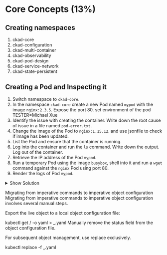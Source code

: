 


# Core Concepts (13%)
## Creating namespaces
1. ckad-core
2. ckad-configuration
3. ckad-multi-container
4. ckad-observability
5. ckad-pod-design
6. ckad-service-network
7. ckad-state-persistent


## Creating a Pod and Inspecting it

1. Switch namespace to `ckad-core`.
2. In the namespace `ckad-core` create a new Pod named `mypod` with the image `nginx:2.3.5`. Expose the port 80. set
   environment of the pod TESTER=Michael Xue
3. Identify the issue with creating the container. Write down the root cause of issue in a file named `pod-error.txt`.
4. Change the image of the Pod to `nginx:1.15.12`. and use jsonfile to check if image has been updated.
5. List the Pod and ensure that the container is running.
6. Log into the container and run the `ls` command. Write down the output. Log out of the container.
7. Retrieve the IP address of the Pod `mypod`.
8. Run a temporary Pod using the image `busybox`, shell into it and run a `wget` command against the `nginx` Pod using port 80.
9. Render the logs of Pod `mypod`.


<details><summary>Show Solution</summary>
<p>

First, create the namespace.

```bash
$ kubectl create namespace ckad-core
```

Next, create the Pod in the new namespace.

```bash
$ kubectl run mypod --image=nginx:2.3.5 --restart=Never --port=80 --env=TESTER="Michael Xue" --namespace=ckad-core
pod/mypod created
```

You will see that the image cannot be pulled as it doesn't exist with this tag.

```bash
$ kubectl get pod -n ckad-core
NAME    READY   STATUS             RESTARTS   AGE
mypod   0/1     ImagePullBackOff   0          1m
```

The list of events can give you a deeper insight. redirect it to text file, pay attention to "Upper case E for Error"

```bash
$ kubectl describe pod -n ckad-core | grep Error>
...
Events:
  Type     Reason                 Age                 From                         Message
  ----     ------                 ----                ----                         -------
  Normal   Scheduled              3m3s                default-scheduler            Successfully assigned mypod to docker-for-desktop
  Normal   SuccessfulMountVolume  3m2s                kubelet, docker-for-desktop  MountVolume.SetUp succeeded for volume "default-token-jbcl6"
  Normal   Pulling                84s (x4 over 3m2s)  kubelet, docker-for-desktop  pulling image "nginx:2.3.5"
  Warning  Failed                 83s (x4 over 3m1s)  kubelet, docker-for-desktop  Failed to pull image "nginx:2.3.5": rpc error: code = Unknown desc = Error response from daemon: manifest for nginx:2.3.5 not found
  Warning  Failed                 83s (x4 over 3m1s)  kubelet, docker-for-desktop  Error: ErrImagePull
  Normal   BackOff                69s (x6 over 3m)    kubelet, docker-for-desktop  Back-off pulling image "nginx:2.3.5"
  Warning  Failed                 69s (x6 over 3m)    kubelet, docker-for-desktop  Error: ImagePullBackOff
```

Go ahead and edit the existing Pod. Alternatively, you could also just use the `kubectl set image pod mypod mypod=nginx --namespace=ckad-core` command.

```bash
$ kubectl edit pod mypod --namespace=ckad-core
```

After setting an image that does exist, the Pod should render the status `Running`.

```
kubectl get po nginx -o jsonpath='{.spec.containers[].image}{"\n"}'
```

```bash
$ kubectl get pod -n ckad-core
NAME    READY   STATUS    RESTARTS   AGE
mypod   1/1     Running   0          14m
```

You can shell into the container and run the `ls` command.

```bash
$ kubectl exec mypod -it --namespace=ckad-core  -- /bin/sh
/ # ls
bin  boot  dev	etc  home  lib	lib64  media  mnt  opt	proc  root  run  sbin  srv  sys  tmp  usr  var
/ # exit
```

Retrieve the IP address of the Pod with the `-o wide` command line option.

```bash
$ kubectl get pods -o wide -n ckad-core
NAME    READY   STATUS    RESTARTS   AGE   IP               NODE
mypod   1/1     Running   0          12m   192.168.60.149   docker-for-desktop
```

Remember to use the `--rm` to create a temporary Pod.

```bash
$ kubectl run busybox --image=busybox --rm -it --restart=Never -n ckad-core -- /bin/sh
If you don't see a command prompt, try pressing enter.
/ # wget -O- 192.168.60.149:80
Connecting to 192.168.60.149:80 (192.168.60.149:80)
<!DOCTYPE html>
<html>
<head>
<title>Welcome to nginx!</title>
<style>
    body {
        width: 35em;
        margin: 0 auto;
        font-family: Tahoma, Verdana, Arial, sans-serif;
    }
</style>
</head>
<body>
<h1>Welcome to nginx!</h1>
<p>If you see this page, the nginx web server is successfully installed and
working. Further configuration is required.</p>

<p>For online documentation and support please refer to
<a href="http://nginx.org/">nginx.org</a>.<br/>
Commercial support is available at
<a href="http://nginx.com/">nginx.com</a>.</p>

<p><em>Thank you for using nginx.</em></p>
</body>
</html>
-                    100% |**********************************************************************|   612  0:00:00 ETA
/ # exit
```

The logs of the Pod should show a single line indicating our request.

```bash
$ kubectl logs mypod -n ckad-core
192.168.60.162 - - [17/May/2019:13:35:59 +0000] "GET / HTTP/1.1" 200 612 "-" "Wget" "-"
```

</p>
</details>


Migrating from imperative commands to imperative object configuration 
Migrating from imperative commands to imperative object configuration involves several manual steps.

Export the live object to a local object configuration file:

kubectl get <kind>/<name> -o yaml > <kind>_<name>.yaml
Manually remove the status field from the object configuration file.

For subsequent object management, use replace exclusively.

kubectl replace -f <kind>_<name>.yaml